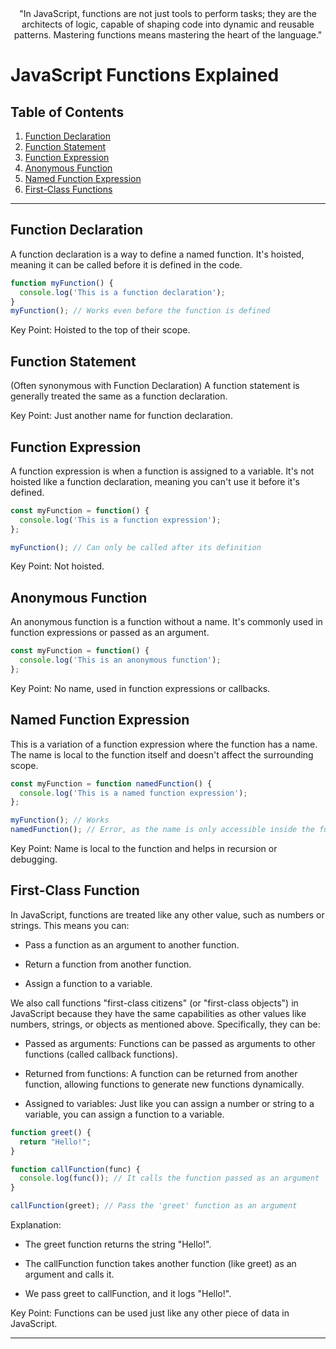 <div align = "center" > "In JavaScript, functions are not just tools to perform tasks; they are the architects of logic, capable of shaping code into dynamic and reusable patterns. Mastering functions means mastering the heart of the language."</div>


# JavaScript Functions Explained

## Table of Contents
1. [Function Declaration](#function-declaration)
2. [Function Statement](#function-statement)
3. [Function Expression](#function-expression)
4. [Anonymous Function](#anonymous-function)
5. [Named Function Expression](#named-function-expression)
6. [First-Class Functions](#first-class-functions)

---

## Function Declaration
A function declaration is a way to define a named function. It's hoisted, meaning it can be called before it is defined in the code.
```javascript
function myFunction() {
  console.log('This is a function declaration');
}
myFunction(); // Works even before the function is defined
```

Key Point: Hoisted to the top of their scope.

## Function Statement 
(Often synonymous with Function Declaration)
A function statement is generally treated the same as a function declaration.

Key Point: Just another name for function declaration.

## Function Expression
A function expression is when a function is assigned to a variable. It's not hoisted like a function declaration, meaning you can't use it before it's defined.
```javascript
const myFunction = function() {
  console.log('This is a function expression');
};

myFunction(); // Can only be called after its definition
```

Key Point: Not hoisted.

## Anonymous Function
An anonymous function is a function without a name. It's commonly used in function expressions or passed as an argument.
```javascript
const myFunction = function() {
  console.log('This is an anonymous function');
};
```

Key Point: No name, used in function expressions or callbacks.

##  Named Function Expression
This is a variation of a function expression where the function has a name. The name is local to the function itself and doesn't affect the surrounding scope.
```javascript
const myFunction = function namedFunction() {
  console.log('This is a named function expression');
};

myFunction(); // Works
namedFunction(); // Error, as the name is only accessible inside the function
```

Key Point: Name is local to the function and helps in recursion or debugging.

## First-Class Function
In JavaScript, functions are treated like any other value, such as numbers or strings. This means you can:

- Pass a function as an argument to another function.

- Return a function from another function.

- Assign a function to a variable.

We also call functions "first-class citizens" (or "first-class objects") in JavaScript because they have the same capabilities as other values like numbers, strings, or objects as mentioned above. Specifically, they can be:

- Passed as arguments: Functions can be passed as arguments to other functions (called callback functions).

- Returned from functions: A function can be returned from another function, allowing functions to generate new functions dynamically.

- Assigned to variables: Just like you can assign a number or string to a variable, you can assign a function to a variable.

```javascript
function greet() {
  return "Hello!";
}

function callFunction(func) {
  console.log(func()); // It calls the function passed as an argument
}

callFunction(greet); // Pass the 'greet' function as an argument
```

Explanation:
- The greet function returns the string "Hello!".

- The callFunction function takes another function (like greet) as an argument and calls it.

- We pass greet to callFunction, and it logs "Hello!".

Key Point: Functions can be used just like any other piece of data in JavaScript.

***
